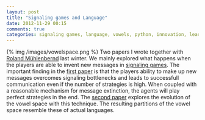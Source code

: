 ```yaml
---
layout: post
title: "Signaling games and Language"
date: 2012-11-29 00:15
comments: true
categories: signaling games, language, vowels, python, innovation, learning, evolution
---
```

{% img /images/vowelspace.png %}
Two papers I wrote together with <a href="http://www.sfs.uni-tuebingen.de/~roland/index.html">Roland Mühlenbernd</a> last winter. We mainly explored what happens when the players are able to invent new messages in <a href="http://en.wikipedia.org/wiki/Signaling_game#Costly_versus_cost-free_signaling">signaling games</a>. 
The important finding in the <a href="ForceOfInnovation.pdf">first paper</a> is that the players ability to make up new messages overcomes signaling bottlenecks and leads to successfull communication even if the number of strategies is high. When coupled with a reasonable mechanism for message extinction, the agents will play perfect strategies in the end. 
The <a href="Innovation_Evolution.pdf">second paper</a> explores the evolution of the vowel space with this technique. The resulting partitions of the vowel space resemble these of actual languages.   
